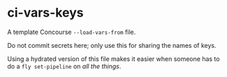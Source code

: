 # ci-vars-keys

A template Concourse `--load-vars-from` file.

Do not commit secrets here; only use this for sharing the names of keys.

Using a hydrated version of this file makes it easier when someone has to do a `fly set-pipeline` on _all the things_.
